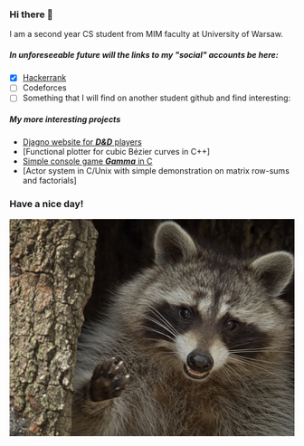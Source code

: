 ### Hi there 👋
I am a second year CS student from MIM faculty at University of Warsaw.

##### In unforeseeable future will the links to my "social" accounts be here:

- [X] [Hackerrank](https://www.hackerrank.com/kozakusek)
- [ ] Codeforces  
- [ ] Something that I will find on another student github and find interesting:

##### My more interesting projects

- [Djagno website for **_D&D_** players](https://github.com/kozakusek/bd_proj)
- [Functional plotter for cubic Bézier curves in C++]
- [Simple console game **_Gamma_** in C](https://github.com/kozakusek/IPP/tree/master/duze%20zadanie)
- [Actor system in C/Unix with simple demonstration on matrix row-sums and factorials]

### Have a nice day!
![Image](https://github.com/kozakusek/kozakusek/blob/main/happy_racoon.jpg)

